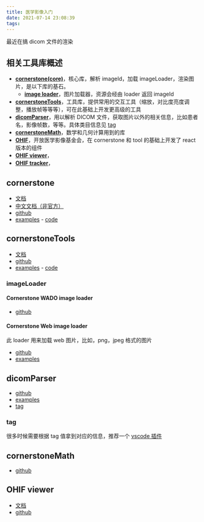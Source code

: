 ```yaml
---
title: 医学影像入门
date: 2021-07-14 23:08:39
tags:
---
```


最近在搞 dicom 文件的渲染

## 相关工具库概述

- **[cornerstone(core)](#cornerstone)**，核心库，解析 imageId，加载 imageLoader，渲染图片，是以下库的基石。
  - **[image loader](#imageLoader)**，图片加载器，资源会经由 loader 返回 imageId
- **[cornerstoneTools](#cornerstoneTools)**，工具库，提供常用的交互工具（缩放，对比度亮度调整，播放帧等等等），可在此基础上开发更高级的工具
- **[dicomParser](#dicomParser)**，用以解析 DICOM 文件，获取图片以外的相关信息，比如患者名，影像帧数，等等。具体类目信息见 [tag](https://www.dicomlibrary.com/dicom/dicom-tags/)
- **[cornerstoneMath](#cornerstoneMath)**，数学和几何计算用到的库
- **[OHIF](https://ohif.org/)**，开放医学影像基金会，在 cornerstone 和 tool 的基础上开发了 react 版本的组件
- **[OHIF viewer]()**，
- **[OHIF tracker]()**，

## cornerstone

- [文档](https://docs.cornerstonejs.org/)
- [中文文档（非官方）](https://harrychen0506.github.io/cornerstone-analysis/core/concepts/images.html)
- [github](https://docs.cornerstonejs.org/)
- [examples](https://rawgit.com/cornerstonejs/cornerstone/master/example/index.html) - [code](https://github.com/cornerstonejs/cornerstone/tree/master/example)

## cornerstoneTools

- [文档](https://tools.cornerstonejs.org/)
- [github](https://github.com/cornerstonejs/cornerstoneTools)
- [examples](https://tools.cornerstonejs.org/examples/) - [code](https://github.com/cornerstonejs/cornerstone/tree/master/example)

### imageLoader

#### Cornerstone WADO image loader

- [github](https://github.com/cornerstonejs/cornerstoneWADOImageLoader)

#### Cornerstone Web image loader

此 loader 用来加载 web 图片，比如，png，jpeg 格式的图片

- [github](https://github.com/cornerstonejs/cornerstoneWebImageLoader)
- [examples](https://rawgit.com/cornerstonejs/cornerstoneWebImageLoader/master/examples/index.html)

## dicomParser

- [github](https://github.com/cornerstonejs/dicomParser)
- [examples](https://rawgit.com/cornerstonejs/dicomParser/master/examples/index.html)
- [tag](https://www.dicomlibrary.com/dicom/dicom-tags/)

### tag

很多时候需要根据 tag 值拿到对应的信息，推荐一个 [vscode 插件](https://github.com/smikitky/vscode-dicom-dump)

## cornerstoneMath

- [github](https://github.com/cornerstonejs/cornerstoneMath)

## OHIF viewer

- [文档](https://docs.ohif.org)
- [github](https://github.com/cornerstonejs/cornerstoneMath)
